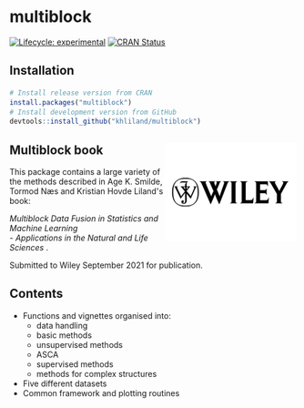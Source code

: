 # multiblock

<!-- badges: start -->
[![Lifecycle: experimental](https://img.shields.io/badge/lifecycle-experimental-blue.svg)](https://www.tidyverse.org/lifecycle/#experimental)
[![CRAN Status](https://www.r-pkg.org/badges/version/multiblock)](https://cran.r-project.org/package=multiblock)
<!-- badges: end -->

<!-- A badge for later?: [![R-CMD-check](https://github.com/khliland/multiblock/workflows/check-standard/badge.svg)](https://github.com/khliland/multiblock/actions) -->
 
## Installation

``` r
# Install release version from CRAN  
install.packages("multiblock")  
# Install development version from GitHub  
devtools::install_github("khliland/multiblock")
```

## Multiblock book <img src="man/figures/Wiley.png" align="right" alt="" width="232" />

This package contains a large variety of the methods described in Age K. Smilde, Tormod Næs and Kristian Hovde Liland's book:  

_Multiblock Data Fusion in Statistics and Machine Learning_  
 _- Applications in the Natural and Life Sciences_ .  

Submitted to Wiley September 2021 for publication.

## Contents

- Functions and vignettes organised into:
    - data handling
    - basic methods
    - unsupervised methods
    - ASCA
    - supervised methods
    - methods for complex structures
- Five different datasets
- Common framework and plotting routines
